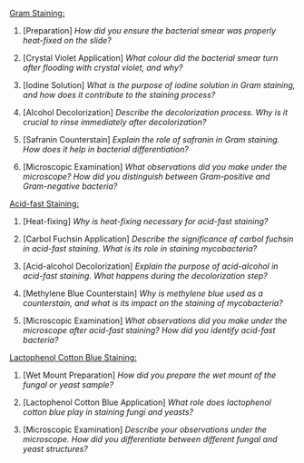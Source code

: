 <u>Gram Staining:</u>

1. [Preparation] *How did you ensure the bacterial smear was properly heat-fixed on the slide?*

2. [Crystal Violet Application] *What colour did the bacterial smear turn after flooding with crystal violet, and why?*

3. [Iodine Solution] *What is the purpose of iodine solution in Gram staining, and how does it contribute to the staining process?*

4. [Alcohol Decolorization] *Describe the decolorization process. Why is it crucial to rinse immediately after decolorization?*

5. [Safranin Counterstain] *Explain the role of safranin in Gram staining. How does it help in bacterial differentiation?*

6. [Microscopic Examination] *What observations did you make under the microscope? How did you distinguish between Gram-positive and Gram-negative bacteria?*


<u>Acid-fast Staining:</u>

1. [Heat-fixing] *Why is heat-fixing necessary for acid-fast staining?*

2. [Carbol Fuchsin Application] *Describe the significance of carbol fuchsin in acid-fast staining. What is its role in staining mycobacteria?*

3. [Acid-alcohol Decolorization] *Explain the purpose of acid-alcohol in acid-fast staining. What happens during the decolorization step?*

4. [Methylene Blue Counterstain] *Why is methylene blue used as a counterstain, and what is its impact on the staining of mycobacteria?*

5. [Microscopic Examination] *What observations did you make under the microscope after acid-fast staining? How did you identify acid-fast bacteria?*

<u>Lactophenol Cotton Blue Staining:</u>

1. [Wet Mount Preparation] *How did you prepare the wet mount of the fungal or yeast sample?*

2. [Lactophenol Cotton Blue Application] *What role does lactophenol cotton blue play in staining fungi and yeasts?*

3. [Microscopic Examination] *Describe your observations under the microscope. How did you differentiate between different fungal and yeast structures?*
